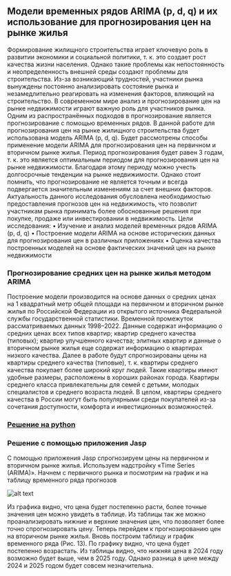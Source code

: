 ## Модели временных рядов ARIMA (p, d, q) и их использование для прогнозирования цен на рынке жилья

Формирование жилищного строительства играет ключевую роль в развитии экономики и социальной политики, т. к. это создает рост качества жизни населения. Однако такие проблемы как непостоянность и неопределенность внешней среды создают проблемы для строительства. Из-за возникающий трудностей, участники рынка вынуждены постоянно анализировать состояние рынка и незамедлительно реагировать на изменения факторов, влияющий на строительство. 
В современном мире анализ и прогнозирование цен на рынке недвижимости играют важную роль для участников рынка. Одним из распространённых подходов в прогнозирование является прогнозирование с помощью временных рядов.
В данной работе для прогнозирования цен на рынке жилищного строительства будет использована модель ARIMA (p, d, q). Будет рассмотрены способы применение модели ARIMA для прогнозирования цен на первичном и вторичном рынке жилья. Период прогнозирования будет равен 3 годам, т. к. это является оптимальным периодом для прогнозирования цен на рынке недвижимости. Благодаря этому периоду можно учесть долгосрочные тенденции на рынке недвижимости. Однако стоит помнить, что прогнозирование не является точным и всегда подвергается значительным изменениям за счет внешних факторов.
Актуальность данного исследования обусловлена необходимостью предоставления прогнозов цен на недвижимость, что позволит участникам рынка принимать более обоснованные решения при покупке, продаже или инвестировании в недвижимость.
Цели исследования:
•	Изучение и анализ моделей временных рядов ARIMA (p, d, q)
•	Построение модели ARIMA на основе исторических данных для прогнозирования цен в различных приложениях
•	Оценка качества построенных моделей на основе фактических значений цен на рынке недвижимости

### Прогнозирование средних цен на рынке жилья методом ARIMA
Построение модели производится на основе данных о средних ценах на 1 квадратный метр общей площади на первичном и вторичном рынке жилья по Российской Федерации из открытого источника Федеральной службы государственной статистики. Временной промежуток рассматриваемых данных 1998–2022. Данные содержат информацию о средних ценах всех типов квартир; квартир среднего качества (типовых); квартир улучшенного качества; элитных квартир и данные о вторичном рынке жилья еще содержат информацию о квартирах низкого качества.
Далее в работе будут спрогнозированы цены на квартиры среднего качества (типовые), т. к. квартиры среднего качества покупает более широкий круг людей. Такие квартиры имеют удобные размеры, расположены в хороших районах города. Квартиры среднего класса привлекательны для семей с детьми, молодых специалистов и среднего возраста людей. В целом, квартиры среднего качества в России могут быть популярными среди покупателей из-за сочетания доступности, комфорта и инвестиционных возможностей.

### [Решение на python](https://github.com/Elisavile/ARIMA-model-/blob/main/Модели_временных_рядов_ARIMA_(p%2C_d%2C_q)_и_их_использование_для_прогнозирования_цен_на_рынке_жилья.ipynb)
### Решение с помощью приложения Jasp
С помощью приложения Jasp спрогнозируем цены на первичном и вторичном рынке жилья. Используем надстройку «Time Series (ARIMA)».
Начнем с первичного рынка и посмотрим на график и на таблицу временного ряда прогнозов

![alt text](https://github.com/Elisavile/ARIMA-model-/blob/main/jasp1.png)

Из графика видно, что цена будет постепенно расти, более точные значения цен можно увидеть в таблице. Из таблицы так же можно проанализировать нижние и верхние значения цен, что позволяет более точно спрогнозировать цену. 
Теперь перейдем к прогнозированию цен на вторичном рынке жилья. Вновь построим таблицу и график временного ряда (Рис. 13). 
По графику видно, что цена будет постепенно возрастать. Из таблицы видно, что нижняя цена в 2024 году возможно будет выше, чем в 2025 году. Однако разница в цене между 2024 и 2025 годом будет совсем незначительна. 
